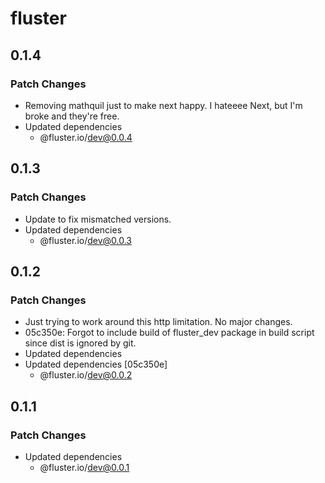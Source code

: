 # fluster

## 0.1.4

### Patch Changes

- Removing mathquil just to make next happy. I hateeee Next, but I'm broke and they're free.
- Updated dependencies
  - @fluster.io/dev@0.0.4

## 0.1.3

### Patch Changes

- Update to fix mismatched versions.
- Updated dependencies
  - @fluster.io/dev@0.0.3

## 0.1.2

### Patch Changes

- Just trying to work around this http limitation. No major changes.
- 05c350e: Forgot to include build of fluster_dev package in build script since dist is ignored by git.
- Updated dependencies
- Updated dependencies [05c350e]
  - @fluster.io/dev@0.0.2

## 0.1.1

### Patch Changes

- Updated dependencies
  - @fluster.io/dev@0.0.1
